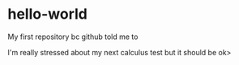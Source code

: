 # hello-world



My first repository bc github told me to



I'm really stressed about my next calculus test but it should be ok>
